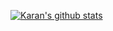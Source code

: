 [![Karan's github stats](https://github-readme-stats.vercel.app/api?username=0xquark&count_private=true&show_icons=true&theme=github_dark)](https://github.com/0xquark)
